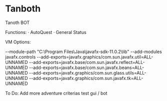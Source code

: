 # Tanboth

Tanoth BOT

Functions:
· AutoQuest
· General Status

VM Options:

--module-path "C:\Program Files\Java\javafx-sdk-11.0.2\lib" --add-modules javafx.controls --add-exports=javafx.graphics/com.sun.javafx.util=ALL-UNNAMED --add-exports=javafx.base/com.sun.javafx.reflect=ALL-UNNAMED --add-exports=javafx.base/com.sun.javafx.beans=ALL-UNNAMED --add-exports=javafx.graphics/com.sun.glass.utils=ALL-UNNAMED --add-exports=javafx.graphics/com.sun.javafx.tk=ALL-UNNAMED

To Do:
Add more adventure criterias
test gui / bot